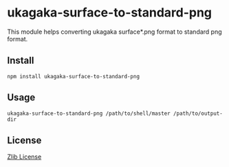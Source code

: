 # ukagaka-surface-to-standard-png

This module helps converting ukagaka surface*.png format to standard png format.

## Install

```
npm install ukagaka-surface-to-standard-png
```

## Usage

```
ukagaka-surface-to-standard-png /path/to/shell/master /path/to/output-dir
```

## License

[Zlib License](LICENSE)
